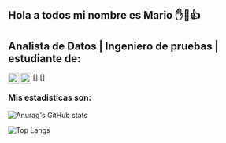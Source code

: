 ## Hola a todos mi nombre es Mario ✋🙏👍
## Analista de Datos | Ingeniero de pruebas | estudiante de:

[<img align="left" width="22px" src="https://raw.githubusercontent.com/jmnote/z-icons/master/svg/python.svg" />] [<img align="left" width="22px" src="https://raw.githubusercontent.com/jmnote/z-icons/master/svg/git.svg" />]

### Mis estadisticas son:

![Anurag's GitHub stats](https://github-readme-stats.vercel.app/api?username=mariomunoz82&show_icons=true&theme=tokyonight)

![Top Langs](https://github-readme-stats.vercel.app/api/top-langs/?username=mariomunoz82&show_icons=true&theme=radical)


<!--
**mariomunoz82/mariomunoz82** is a ✨ _special_ ✨ repository because its `README.md` (this file) appears on your GitHub profile.

Here are some ideas to get you started:

- 🔭 I’m currently working on ...
- 🌱 I’m currently learning ...
- 👯 I’m looking to collaborate on ...
- 🤔 I’m looking for help with ...
- 💬 Ask me about ...
- 📫 How to reach me: ...
- 😄 Pronouns: ...
- ⚡ Fun fact: ...
-->
